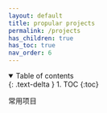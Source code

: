 ```yaml
---
layout: default
title: propular projects
permalink: /projects
has_children: true
has_toc: true
nav_order: 6
---
```

<details open markdown="block">
  <summary>
    Table of contents
  </summary>
  {: .text-delta }
1. TOC
{:toc}
</details>


常用项目